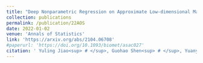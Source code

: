 ```yaml
---
title: "Deep Nonparametric Regression on Approximate Low-dimensional Manifolds"
collection: publications
permalink: /publication/22AOS
date: 2022-01-02
venue: 'Annals of Statistics'
link: 'https://arxiv.org/abs/2104.06708'
#paperurl: 'https://doi.org/10.1093/biomet/asac027'
citation: ' Yuling Jiao<sup> # </sup>, Guohao Shen<sup> # </sup>, Yuanyuan Lin* and Jian Huang*. (2022). &quot;Deep Nonparametric Regression on Approximate Low-dimensional Manifolds. &quot; <i> Major revision in Annals of Statistics.</i>'
---
```

